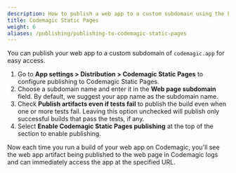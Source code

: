 ```yaml
---
description: How to publish a web app to a custom subdomain using the Flutter workflow editor
title: Codemagic Static Pages
weight: 6
aliases: /publishing/publishing-to-codemagic-static-pages
---
```


You can publish your web app to a custom subdomain of `codemagic.app` for easy access.

1. Go to **App settings > Distribution > Codemagic Static Pages** to configure publishing to Codemagic Static Pages.
2. Choose a subdomain name and enter it in the **Web page subdomain** field. By default, we suggest your app name as the subdomain name.
3. Check **Publish artifacts even if tests fail** to publish the build even when one or more tests fail. Leaving this option unchecked will publish only successful builds that pass the tests, if any.
4. Select **Enable Codemagic Static Pages publishing** at the top of the section to enable publishing.

Now each time you run a build of your web app on Codemagic, you'll see the web app artifact being published to the web page in Codemagic logs and can immediately access the app at the specified URL.
